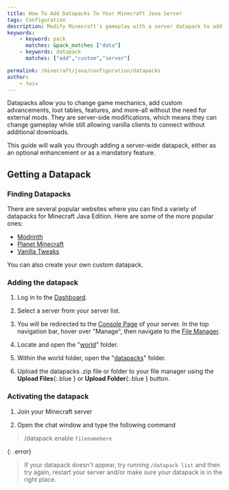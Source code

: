 ```yaml
---
title: How To Add Datapacks To Your Minecraft Java Server
tags: Configuration
description: Modify Minecraft’s gameplay with a server datapack to add new mechanics, custom features, and unique challenges without requiring mods.
keywords:
    - keyword: pack
      matches: &pack_matches ["data"]
    - keywords: datapack
      matches: ["add","custom","server"]

permalink: /minecraft/java/configuration/datapacks
author:
    - twix
---
```


Datapacks allow you to change game mechanics, add custom advancements, loot tables, features, and more-all without the need for external mods. They are server-side modifications, which means they can change gameplay while still allowing vanilla clients to connect without additional downloads.

This guide will walk you through adding a server-wide datapack, either as an optional enhancement or as a mandatory feature.

## Getting a Datapack

### Finding Datapacks

There are several popular websites where you can find a variety of datapacks for Minecraft Java Edition. Here are some of the more popular ones:

- [Modrinth](https://modrinth.com/datapacks "Modrinth is a platform for Minecraft players and developers that offers a curated selection of mods, datapacks, and community content.")
- [Planet Minecraft](https://www.planetminecraft.com/data-packs/ "A community-driven platform where users share various Minecraft content, including datapacks.")
- [Vanilla Tweaks](https://vanillatweaks.net/picker/datapacks/ "A collection of high-quality, customizable datapacks that improve gameplay while staying true to vanilla mechanics.")

You can also create your own custom datapack.

### Adding the datapack

1. Log in to the [Dashboard](https://client.falixnodes.net/).

2. Select a server from your server list.

3. You will be redirected to the [Console Page](https://client.falixnodes.net/server/console) of your server. In the top navigation bar, hover over "Manage", then navigate to the [File Manager](https://client.falixnodes.net/server/filemanager).

4. Locate and open the "[world](https://client.falixnodes.net/server/filemanager?dir=/world/)" folder.

5. Within the world folder, open the "[datapacks](https://client.falixnodes.net/server/filemanager?dir=/world/datapacks/)" folder.

6. Upload the datapacks .zip file or folder to your file manager using the **Upload Files**{:.blue } or **Upload Folder**{:.blue } button.

### Activating the datapack

1. Join your Minecraft server

2. Open the chat window and type the following command
> /datapack enable `filenamehere`

{: .error}
> If your datapack doesn't appear, try running `/datapack list` and then try again, restart your server and/or make sure your datapack is in the right place.
